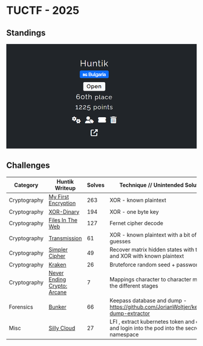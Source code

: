 # TUCTF - 2025

## Standings

![Description](./images/TeamStandings.png)

## Challenges

| Category    | Huntik Writeup   | Solves | Technique // Unintended Solution | Alternative Writeup   |
| ----------- | ---------------  | ------ | ------------ | ---------------- | 
| Cryptography   | [My First Encryption](challenges/Cryptography/My-First-Encryption/)    |    263     |   XOR - known plaintext   |           
| Cryptography   | [XOR-Dinary](challenges/Cryptography/XOR-Dinary/)   |   194      |  XOR - one byte key     |  
| Cryptography   | [Files In The Web](challenges/Cryptography/Files-In-The-Web/)    |    127     |     Fernet cipher decode       |  [Files In The Web](https://www.youtube.com/watch?v=CCSGCrMMumg)
| Cryptography   | [Transmission](challenges/Cryptography/Transmission/)    |   61      |  XOR - known plaintext with a bit of guesses    |  
| Cryptography   | [Simpler Cipher](challenges/Cryptography/Simpler-Cipher/)    |   49      |   Recover matrix hidden states with tests and XOR with known plaintext    |  
| Cryptography   | [Kraken](challenges/Cryptography/Kraken/)    |   26      |  Bruteforce random seed + passwords     |  
| Cryptography   | [Never Ending Crypto: Arcane](challenges/Cryptography/Never-Ending-Crypto:Arcane/)    |   7      |   Mappings character to  character mostly in the different stages  |  
| Forensics      | [Bunker](challenges/Cryptography/Bunker/)    |   66      |   Keepass database and dump - https://github.com/JorianWoltjer/keepass-dump-extractor |  [Bunker](https://deciphr.github.io/writeups/2025-tuctf/) 
| Misc           | [Silly Cloud](challenges/Cryptography/Silly-Cloud/)    |   27      |   LFI , extract kubernetes token and cert and login into the pod into the secret namespace |  [Silly Cloud](https://youtu.be/2XO6mUQMAoU) 
